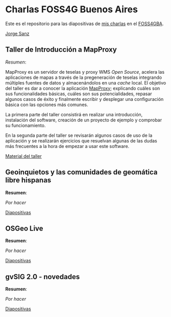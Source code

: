 Charlas FOSS4G Buenos Aires
========================================

Este es el repositorio para las diapositivas de 
[mis charlas](http://jsanz.github.com/slides-201204-foss4gba/)
en el [FOSS4GBA](http://www.foss4g.org.ar/).

[Jorge Sanz](http://jorgesanz.net)


Taller de Introducción a MapProxy
---------------------------------

*Resumen*:

MapProxy es un servidor de teselas y proxy WMS *Open Source*, acelera las aplicaciones de mapas a través de la pregeneración de teselas integrando múltiples fuentes de datos y almacenándolos en una *cache* local. El objetivo del taller es dar a conocer la aplicación [MapProxy](http://mapproxy.org); explicando cuáles son sus funcionalidades básicas, cuáles son sus potencialidades, repasar algunos casos de éxito y finalmente escribir y desplegar una configuración básica con las opciones más comunes.

La primera parte del taller consistirá en realizar una introducción, instalación del software, creación de un proyecto de ejemplo y comprobar su funcionamiento.

En la segunda parte del taller se revisarán algunos casos de uso de la aplicación y se realizarán ejercicios que resuelvan algunas de las dudas más frecuentes a la hora de empezar a usar este software.

[Material del taller](https://mapproxy-workshop.readthedocs.org/en/latest/)


Geoinquietos y las comunidades de geomática libre hispanas
--------------------------------------------------------------


**Resumen**:

*Por hacer*

[Diapositivas](http://jsanz.github.com/slides-201204-foss4gba/geoinquietos/)


OSGeo Live
---------------------------------

**Resumen**:

*Por hacer*

[Diapositivas](http://jsanz.github.com/slides-201204-foss4gba/osgeo-live/)


gvSIG 2.0 - novedades
---------------------------------

**Resumen**:

*Por hacer*

[Diapositivas](http://jsanz.github.com/slides-201204-foss4gba/gvsig2/)

